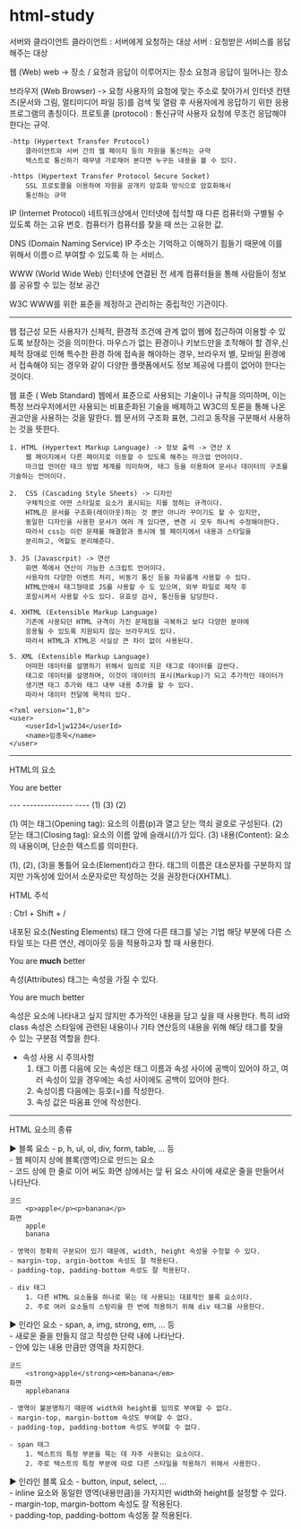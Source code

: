 # html-study

서버와 클라이언트
	클라이언트 : 서버에게 요청하는 대상
	서버 : 요청받은 서비스를 응답해주는 대상

웹 (Web)	web -> 장소 / 요청과 응답이 이루어지는 장소 
	요청과 응답이 일어나는 장소

브라우저 (Web Browser) -> 요청
	사용자의 요청에 맞는 주소로 찾아가서 인터넷 컨텐츠(문서와 그림, 멀티미디어 	파일 등)를 검색 및 열람 후 사용자에게 응답하기 위한 응용프로그램의 총칭이다.
프로토콜 (protocol) : 통신규약
	사용자 요청에 무조건 응답해야 한다는 규약.

	-http (Hypertext Transfer Protocol)
		클라이언트와 서버 간의 웹 페이지 등의 자원을 통신하는 규약
		텍스트로 통신하기 때무넹 가로채어 본다면 누구든 내용을 볼 수 있다.	

	-https (Hypertext Transfer Protocol Secure Socket)
		SSL 프로토콜을 이용하여 자원을 공개키 암호화 방식으로 암호화해서 
		통신하는 규약	

IP (Internet Protocol) 
	네트워크상에서 인터넷에 접석할 때 다른 컴퓨터와 구별될 수 있도록 하는 고유 번호.
	컴퓨터가 컴퓨터를 찾을 때 쓰는 고유한 값.

DNS (Domain Naming Service)
	IP 주소는 기억하고 이해하기 힘들기 때문에 이를 위해서 이름ㅇ르 부여할 수 있도록 하	는 서비스.

WWW (World Wide Web) 
	인터넷에 연결된 전 세계 컴퓨터들을 통해 사람들이 정보를 공유할 수 있는 정보 공간

W3C
	WWW를 위한 표준을 제정하고 관리하는 중립적인 기관이다.


---------------------------------------------------------------------------------------------------------

웹 접근성 
	모든 사용자가 신체적, 환경적 조건에 관계 없이 웹에 접근하여 이용할 수 있도록 보장하는 것을 의미한다. 
  마우스가 없는 환경이나 키보드만을 조작해야 할 경우,신체적 장애로 인해 특수한 환경 하에 접속을 해야하는 경우, 브라우저 별, 모바일 환경에서 접속해야 되는 경우와 같이 
  다양한 플랫폼에서도 정보 제공에 다름이 없어야 한다는 것이다.

웹 표준 ( Web Standard)
	웹에서 표준으로 사용되는 기술이나 규칙을 의미하며, 이는 특정 브라우저에서만 
	사용되는 비표준화된 기술을 배제하고 W3C의 토론을 통해 나온 권고안을 사용하는 것을 말한다.
	웹 문서의 구조화 표현, 그리고 동작을 구분해서 사용하는 것을 뜻한다.

	1. HTML (Hypertext Markup Language) -> 정보 출력 -> 연산 X
		웹 페이지에서 다른 페이지로 이동할 수 있도록 해주는 마크업 언어이다.
		마크업 언어란 태크 방법 체계를 의미하며, 태그 등을 이용하여 문서나 데이터의 구조를 기술하는 언어이다.

	2.  CSS (Cascading Style Sheets) -> 디자인
		구체적으로 어떤 스타일로 요소가 표시되는 지를 정하는 규격이다.
		HTML은 문서를 구조화(레이아웃)하는 것 뿐만 아니라 꾸미기도 할 수 있지만,
		동일한 디자인을 사용한 문서가 여러 개 있다면, 변경 시 모두 하나씩 수정해야한다.
		따라서 css는 이런 문제를 해결함과 동시에 웹 페이지에서 내용과 스타일을 
		분리하고, 역할도 분리해준다.

	3. JS (Javascrpit) -> 연산
		화면 쪽에서 연산이 가능한 스크립트 언어이다.
		사용자의 다양한 이벤트 처리, 비동기 통신 등을 자유롭게 사용할 수 있다.
		HTML안에서 태그형태로 JS를 사용할 수 도 있으며, 외부 파일로 제작 후 
		포함시켜서 사용할 수도 있다. 유효성 검사, 통신등을 담당한다.

	4. XHTML (Extensible Markup Language)
		기존에 사용되던 HTML 규격이 가진 문제점을 극복하고 보다 다양한 분야에
		응용될 수 있도록 지원되지 않는 브라우저도 있다. 
		따라서 HTML과 XTML은 사실상 큰 차이 없이 사용된다.
		
	5. XML (Extensible Markup Language) 
		어떠한 데이터를 설명하기 위해서 임의로 지은 태그로 데이터를 감싼다.
		태그로 데이터를 설명하며, 이것이 데이터의 표시(Markup)가 되고 추가적인 데이터가 
		생기면 태그 추가와 태그 내부 내용 추가를 할 수 있다. 
		따라서 데이터 전달에 목적이 있다.

	<?xml version="1,0">
	<user>
		<userId>ljw1234</userId>
		<name>임종욱</name>
	</user>
  
  
---------------------------------------------------------------------------------------------------------

HTML의 요소
   <p> You are better </p>
   --- -------------- ----
   (1)     (3)       (2)

   (1) 여는 태그(Opening tag): 요소의 이름(p)과 열고 닫는 꺽쇠 괄호로 구성된다.
   (2) 닫는 태그(Closing tag): 요소의 이름 앞에 슬래시(/)가 있다.
   (3) 내용(Content): 요소의 내용이며, 단순한 텍스트를 의미한다.

   (1), (2), (3)을 통틀어 요소(Element)라고 한다.
   태그의 이름은 대소문자를 구분하지 않지만 가독성에 있어서 소문자로만 작성하는 것을 권장한다(XHTML).

HTML 주석
   <!-- 주석 --> : Ctrl + Shift + /

내포된 요소(Nesting Elements)
   태그 안에 다른 태그를 넣는 기법
   해당 부분에 다른 스타일 또는 다른 연산, 레이아웃 등을 적용하고자 할 때 사용한다.

   <p> You are <strong>much</strong> better </p>


속성(Attributes)
   태그는 속성을 가질 수 있다.

   <p class="conversation yellow-letter" id="data"> You are much better </p>

   속성은 요소에 나타내고 싶지 않지만 추가적인 내용을 담고 싶을 때 사용한다.
   특히 id와 class 속성은 스타일에 관련된 내용이나 기타 연산등의 내용을 위해 해당 태그를
   찾을 수 있는 구분점 역할을 한다.

   - 속성 사용 시 주의사항
      1. 태그 이름 다음에 오는 속성은 태그 이름과 속성 사이에 공백이 있어야 하고,
         여러 속성이 있을 경우에는 속성 사이에도 공백이 있어야 한다.
      2. 속성이름 다음에는 등호(=)를 작성한다.
      3. 속성 값은 따옴표 안에 작성한다.



-----------------------------------------------------------------------------------------------------------

HTML 요소의 종류 

▶ 블록 요소 
	- p, h, ul, ol, div, form, table, ... 등 <br>
	- 웹 페이지 상에 블록(영역)으로 만드는 요소 <br>
	- 코드 상에 한 줄로 이어 써도 화면 상에서는 앞 뒤 요소 사이에 새로운 줄을 만들어서 나타난다.

	코드
		<p>apple</p><p>banana</p>
	화면
		apple
		banana

	- 영역이 정확히 구분되어 있기 때문에, width, height 속성을 수정할 수 있다.
	- margin-top, argin-bottom 속성도 잘 적용된다.
	- padding-top, padding-bottom 속성도 잘 적용된다.
	
	- div 태그
		1. 다른 HTML 요소들을 하나로 묶는 데 사용되는 대표적인 블록 요소이다.
		2. 주로 여러 요소들의 스탕리을 한 번에 적용하기 위해 div 태그를 사용한다.


▶ 인라인 요소 
	- span, a, img, strong, em, ... 등 <br>
	- 새로운 줄을 만들지 않고 작성한 단락 내에 나타난다. <br>
	- 안에 있는 내용 만큼만 영역을 차지한다.
	
	코드
		<strong>apple</strong><em>banana</em>
	화면
		applebanana

	- 영역이 불분명하기 때문에 width와 height를 임의로 부여할 수 없다.
	- margin-top, margin-bottom 속성도 부여할 수 없다.
	- padding-top, padding-bottom 속성도 부여할 수 없다.

	- span 태그 
		1. 텍스트의 특정 부분을 묵는 데 자주 사용되는 요소이다.
		2. 주로 텍스트의 특정 부분에 따로 다른 스타일을 적용하기 위해서 사용한다.
	
▶ 인라인 블록 요소 
	- button, input, select, ... <br>
	- inline 요소와 동일한 영역(내용만큼)을 가지지만 width와 height를 설정할 수 있다. <br>
	- margin-top, margin-bottom 속성도 잘 적용된다. <br>
	- padding-top, padding-bottom 속성동 잘 적용된다.















